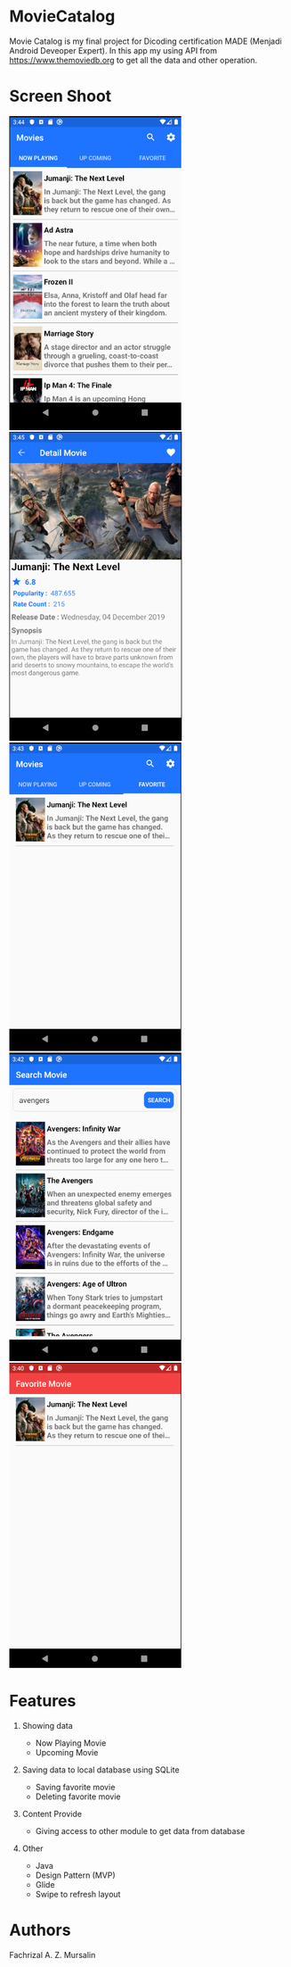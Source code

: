 # MovieCatalog
Movie Catalog is my final project for Dicoding certification MADE (Menjadi Android Deveoper Expert). In this app my using API from https://www.themoviedb.org to get all the data and other operation.

# Screen Shoot
![Alt text](/screenshots/nowplaying.png?raw=true "Now Playing")  ![Alt text](/screenshots/detail.png?raw=true "Detail Movie")  ![Alt text](/screenshots/favorite.png?raw=true "Favorite Activity") ![Alt text](/screenshots/search.png?raw=true "Search Activity")  ![Alt text](/screenshots/favorite_module.png?raw=true "Favorite Othe Module") 

# Features
1. Showing data
    - Now Playing Movie
    - Upcoming Movie

2. Saving data to local database using SQLite
    - Saving favorite movie
    - Deleting favorite movie
   
3. Content Provide
    - Giving access to other module to get data from database
   
3. Other
   - Java
   - Design Pattern (MVP)
   - Glide
   - Swipe to refresh layout

# Authors
Fachrizal A. Z. Mursalin
